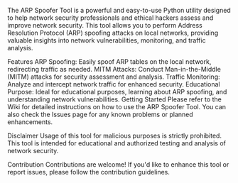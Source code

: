 The ARP Spoofer Tool is a powerful and easy-to-use Python utility designed to help network security professionals and ethical hackers assess and improve network security. This tool allows you to perform Address Resolution Protocol (ARP) spoofing attacks on local networks, providing valuable insights into network vulnerabilities, monitoring, and traffic analysis.

Features
ARP Spoofing: Easily spoof ARP tables on the local network, redirecting traffic as needed.
MITM Attacks: Conduct Man-in-the-Middle (MITM) attacks for security assessment and analysis.
Traffic Monitoring: Analyze and intercept network traffic for enhanced security.
Educational Purpose: Ideal for educational purposes, learning about ARP spoofing, and understanding network vulnerabilities.
Getting Started
Please refer to the Wiki for detailed instructions on how to use the ARP Spoofer Tool. You can also check the Issues page for any known problems or planned enhancements.

Disclaimer
Usage of this tool for malicious purposes is strictly prohibited. This tool is intended for educational and authorized testing and analysis of network security.

Contribution
Contributions are welcome! If you'd like to enhance this tool or report issues, please follow the contribution guidelines.

